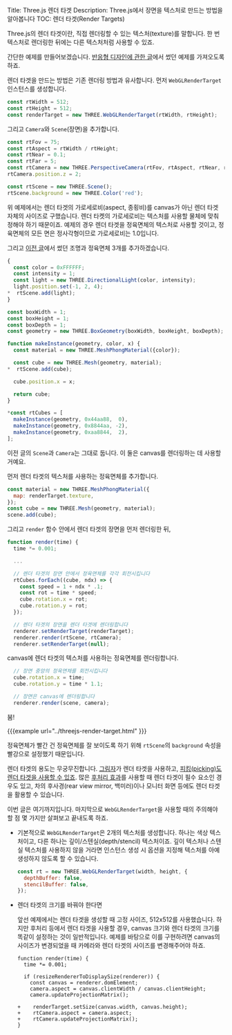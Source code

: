Title: Three.js 렌더 타겟
Description: Three.js에서 장면을 텍스처로 만드는 방법을 알아봅니다
TOC: 렌더 타겟(Render Targets)

Three.js의 렌더 타겟이란, 직접 렌더링할 수 있는 텍스처(texture)를 말합니다.
한 번 텍스처로 렌더링한 뒤에는 다른 텍스처처럼 사용할 수 있죠.

간단한 예제를 만들어보겠습니다. [반응형 디자인에 관한 글](threejs-responsive.html)에서
썼던 예제를 가져오도록 하죠.

렌더 타겟을 만드는 방법은 기존 렌더링 방법과 유사합니다. 먼저 `WebGLRenderTarget` 인스턴스를
생성합니다.

```js
const rtWidth = 512;
const rtHeight = 512;
const renderTarget = new THREE.WebGLRenderTarget(rtWidth, rtHeight);
```

그리고 `Camera`와 `Scene`(장면)을 추가합니다.

```js
const rtFov = 75;
const rtAspect = rtWidth / rtHeight;
const rtNear = 0.1;
const rtFar = 5;
const rtCamera = new THREE.PerspectiveCamera(rtFov, rtAspect, rtNear, rtFar);
rtCamera.position.z = 2;

const rtScene = new THREE.Scene();
rtScene.background = new THREE.Color('red');
```

위 예제에서는 렌더 타겟의 가로세로비(aspect, 종횡비)를 canvas가 아닌 렌더 타겟
자체의 사이즈로 구했습니다. 렌더 타켓의 가로세로비는 텍스처를 사용할 물체에 맞춰
정해야 하기 때문이죠. 예제의 경우 렌더 타겟을 정육면체의 텍스처로 사용할 것이고,
정육면체의 모든 면은 정사각형이므로 가로세로비는 1.0입니다.

그리고 [이전 글](threejs-responsive.html)에서 썼던 조명과 정육면체 3개를 추가하겠습니다.

```js
{
  const color = 0xFFFFFF;
  const intensity = 1;
  const light = new THREE.DirectionalLight(color, intensity);
  light.position.set(-1, 2, 4);
*  rtScene.add(light);
}

const boxWidth = 1;
const boxHeight = 1;
const boxDepth = 1;
const geometry = new THREE.BoxGeometry(boxWidth, boxHeight, boxDepth);

function makeInstance(geometry, color, x) {
  const material = new THREE.MeshPhongMaterial({color});

  const cube = new THREE.Mesh(geometry, material);
*  rtScene.add(cube);

  cube.position.x = x;

  return cube;
}

*const rtCubes = [
  makeInstance(geometry, 0x44aa88,  0),
  makeInstance(geometry, 0x8844aa, -2),
  makeInstance(geometry, 0xaa8844,  2),
];
```

이전 글의 `Scene`과 `Camera`는 그대로 둡니다. 이 둘은 canvas를 렌더링하는
데 사용할 거예요.

먼저 렌더 타겟의 텍스처를 사용하는 정육면체를 추가합니다.

```js
const material = new THREE.MeshPhongMaterial({
  map: renderTarget.texture,
});
const cube = new THREE.Mesh(geometry, material);
scene.add(cube);
```

그리고 `render` 함수 안에서 렌더 타겟의 장면을 먼저 렌더링한 뒤,

```js
function render(time) {
  time *= 0.001;

  ...

  // 렌더 타겟의 장면 안에서 정육면체를 각각 회전시킵니다
  rtCubes.forEach((cube, ndx) => {
    const speed = 1 + ndx * .1;
    const rot = time * speed;
    cube.rotation.x = rot;
    cube.rotation.y = rot;
  });

  // 렌더 타겟의 장면을 렌더 타겟에 렌더링합니다
  renderer.setRenderTarget(renderTarget);
  renderer.render(rtScene, rtCamera);
  renderer.setRenderTarget(null);
```

canvas에 렌더 타겟의 텍스처를 사용하는 정육면체를 렌더링합니다.

```js
  // 장면 중앙의 정육면체를 회전시킵니다
  cube.rotation.x = time;
  cube.rotation.y = time * 1.1;

  // 장면은 canvas에 렌더링합니다
  renderer.render(scene, camera);
```

붐!

{{{example url="../threejs-render-target.html" }}}

정육면체가 빨간 건 정육면체를 잘 보이도록 하기 위해 `rtScene`의 `background`
속성을 빨강으로 설정했기 때문입니다.

렌더 타겟의 용도는 무궁무진합니다. [그림자](threejs-shadows.html)가 렌더 타겟을
사용하고, [피킹(picking)도 렌더 타겟을 사용할 수 있죠](threejs-picking.html).
많은 [후처리 효과](threejs-post-processing.html)를 사용할 때 렌더 타겟이 필수
요소인 경우도 있고, 차의 후사경(rear view mirror, 백미러)이나 모니터 화면 등에도
렌더 타겟을 활용할 수 있습니다.

이번 글은 여기까지입니다. 마지막으로 `WebGLRenderTarget`을 사용할 때의 주의해야
할 점 몇 가지만 살펴보고 끝내도록 하죠.

* 기본적으로 `WebGLRenderTarget`은 2개의 텍스처를 생성합니다. 하나는 색상 텍스처이고, 다른 하나는 깊이/스텐실(depth/stencil) 텍스처이죠. 깊이 텍스처나 스텐실 텍스처를 사용하지 않을 거라면 인스턴스 생성 시 옵션을 지정해 텍스처를 아예 생성하지 않도록 할 수 있습니다.

    ```js
    const rt = new THREE.WebGLRenderTarget(width, height, {
      depthBuffer: false,
      stencilBuffer: false,
    });
    ```

* 렌더 타겟의 크기를 바꿔야 한다면

  앞선 예제에서는 렌더 타겟을 생성할 때 고정 사이즈, 512x512를 사용했습니다. 하지만 후처리 등에서 렌더 타겟을 사용할 경우, canvas 크기와 렌더 타겟의 크기를 똑같이 설정하는 것이 일반적입니다. 예제를 바탕으로 이를 구현하려면 canvas의 사이즈가 변경되었을 때 카메라와 렌더 타겟의 사이즈를 변경해주어야 하죠.

      function render(time) {
        time *= 0.001;

        if (resizeRendererToDisplaySize(renderer)) {
          const canvas = renderer.domElement;
          camera.aspect = canvas.clientWidth / canvas.clientHeight;
          camera.updateProjectionMatrix();

      +    renderTarget.setSize(canvas.width, canvas.height);
      +    rtCamera.aspect = camera.aspect;
      +    rtCamera.updateProjectionMatrix();
      }
